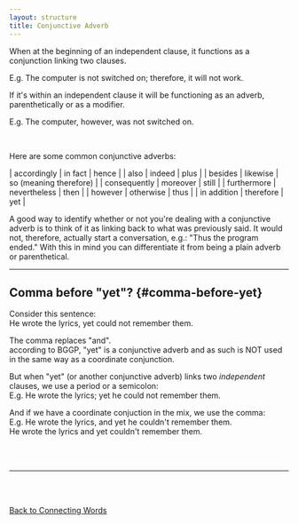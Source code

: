 ```yaml
---
layout: structure
title: Conjunctive Adverb
---
```


When at the beginning of an independent clause, it functions as a conjunction linking two clauses.  

E.g. The computer is not switched on; therefore, it will not work.   


If it's within an independent clause it will be functioning as an adverb, parenthetically or as a modifier.  

E.g. The computer, however, was not switched on.

<br/>


Here are some common conjunctive adverbs:  


| accordingly | in fact | hence |
| also | indeed | plus |
| besides | likewise | so (meaning therefore) |
| consequently | moreover | still |
| furthermore | nevertheless | then |
| however | otherwise | thus |
| in addition | therefore | yet | 


A good way to identify whether or not you're dealing with a conjunctive adverb is to think of it as linking back to what was previously said. It would not, therefore, actually start a conversation, e.g.: "Thus the program ended." With this in mind you can differentiate it from being a plain adverb or parenthetical.

 <hr>  

 
## Comma before "yet"? {#comma-before-yet}  

Consider this sentence:  
He wrote the lyrics, yet could not remember them.  

The comma replaces "and".  
according to BGGP, "yet" is a conjunctive adverb and as such is NOT used in the same way as a coordinate conjunction.  

But when "yet" (or another conjunctive adverb) links two *independent* clauses, we use a period or a semicolon:  
E.g. He wrote the lyrics; yet he could not remember them.  

And if we have a coordinate conjuction in the mix, we use the comma:  
E.g. He wrote the lyrics, and yet he couldn't remember them.  
He wrote the lyrics and yet couldn't remember them.  

<br/>
<br/>

---

<br/>
<br/>

[Back to Connecting Words]({{site.baseurl}}/structures/connecting-words)
